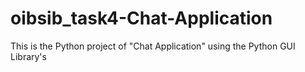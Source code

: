 # oibsib_task4-Chat-Application
This is the Python project of "Chat Application" using the Python GUI Library's 
